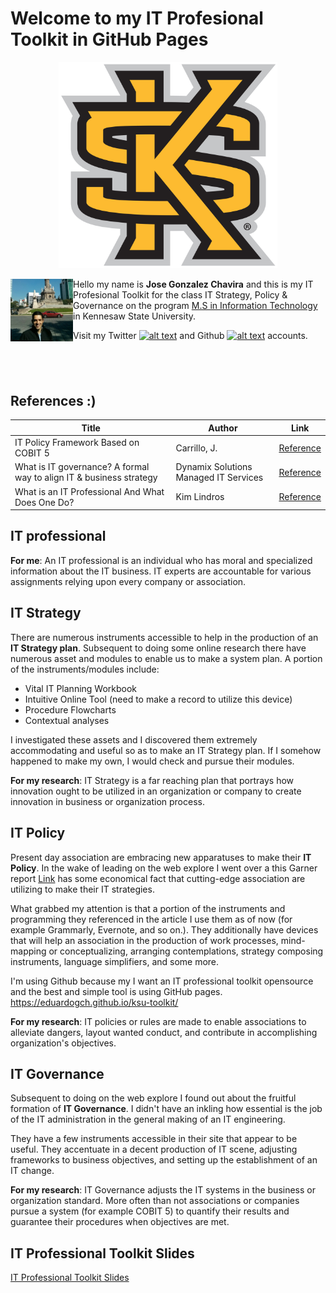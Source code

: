 # Welcome to my **IT Profesional Toolkit** in GitHub Pages

<p align="center">
  <img src="https://raw.githubusercontent.com/eduardogch/ksu-toolkit/master/ksu.png" width="350" title="hover text">
</p>

<img align="left" width="100" height="100" src="https://raw.githubusercontent.com/eduardogch/ksu-toolkit/master/photo.jpg">

Hello my name is **Jose Gonzalez Chavira** and this is my IT Profesional Toolkit for the class IT Strategy, Policy & Governance on the program [M.S in Information Technology](https://ccse.kennesaw.edu/it/programs/msit.php) in Kennesaw State University.

Visit my Twitter [![alt text][1.1]][1] and Github [![alt text][6.1]][6] accounts.

[1.1]: http://i.imgur.com/wWzX9uB.png (twitter icon with padding)
[6.1]: http://i.imgur.com/9I6NRUm.png (github icon without padding)

[1]: https://twitter.com/eduardochavira_
[6]: http://www.github.com/eduardogch

&nbsp;
&nbsp;
---

## References :)
Title           | Author               | Link
---             | ---                  | ---
IT Policy Framework Based on COBIT 5                                    | Carrillo, J.                          | [Reference](https://www.isaca.org/Journal/archives/2013/Volume-1/Pages/IT-Policy-Framework-Based-on-COBIT-5.aspx)
What is IT governance? A formal way to align IT & business strategy     | Dynamix Solutions Managed IT Services | [Reference](https://www.dynamixsolutions.com/what-is-an-it-professional-and-what-does-one-do)
What is an IT Professional And What Does One Do?                        | Kim Lindros                           | [Reference](https://www.cio.com/article/2438931/governance/governanceit-governance-definition-and-solutions.html)

## IT professional

__For me__: An IT professional is an individual who has moral and specialized information about the IT business. IT experts are accountable for various assignments relying upon every company or association. 

## IT Strategy

There are numerous instruments accessible to help in the production of an **IT Strategy plan**. Subsequent to doing some online research there have numerous asset and modules to enable us to make a system plan. A portion of the instruments/modules include: 

-	Vital IT Planning Workbook 
-	Intuitive Online Tool (need to make a record to utilize this device) 
-	Procedure Flowcharts 
-	Contextual analyses 

I investigated these assets and I discovered them extremely accommodating and useful so as to make an IT Strategy plan. If I somehow happened to make my own, I would check and pursue their modules. 

__For my research__: IT Strategy is a far reaching plan that portrays how innovation ought to be utilized in an organization or company to create innovation in business or organization process. 

## IT Policy

Present day association are embracing new apparatuses to make their **IT Policy**. In the wake of leading on the web explore I went over a this Garner report [Link](https://www.gartner.com/smarterwithgartner/gartner-top-10-strategic-technology-trends-for-2018/) has some economical fact that cutting-edge association are utilizing to make their IT strategies. 

What grabbed my attention is that a portion of the instruments and programming they referenced in the article I use them as of now (for example Grammarly, Evernote, and so on.). They additionally have devices that will help an association in the production of work processes, mind-mapping or conceptualizing, arranging contemplations, strategy composing instruments, language simplifiers, and some more. 

I'm using Github because my I want an IT professional toolkit opensource and the best and simple tool is using GitHub pages.  https://eduardogch.github.io/ksu-toolkit/


__For my research__: IT policies or rules are made to enable associations to alleviate dangers, layout wanted conduct, and contribute in accomplishing organization's objectives. 


## IT Governance

Subsequent to doing on the web explore I found out about the fruitful formation of **IT Governance**. I didn't have an inkling how essential is the job of the IT administration in the general making of an IT engineering. 

They have a few instruments accessible in their site that appear to be useful. They accentuate in a decent production of IT scene, adjusting frameworks to business objectives, and setting up the establishment of an IT change. 


__For my research__: IT Governance adjusts the IT systems in the business or organization standard. More often than not associations or companies pursue a system (for example COBIT 5) to quantify their results and guarantee their procedures when objectives are met. 


## IT Professional Toolkit Slides

[IT Professional Toolkit Slides](https://raw.githubusercontent.com/eduardogch/ksu-toolkit/master/IT7833_Toolkit_Slides_jgonz102.pptx)
